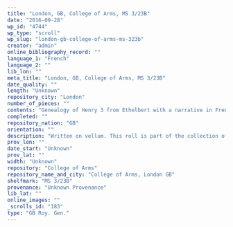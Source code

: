 ```yaml
---
title: "London, GB, College of Arms, MS 3/23B"
date: "2016-09-28"
wp_id: "4744"
wp_type: "scroll"
wp_slug: "london-gb-college-of-arms-ms-323b"
creator: "admin"
online_bibliography_record: ""
language_1: "French"
language_2: ""
lib_lon: ""
meta_title: "London, GB, College of Arms, MS 3/23B"
date_quality: ""
length: "Unknown"
repository_city: "London"
number_of_pieces: ""
contents: "Genealogy of Henry 3 from Ethelbert with a narrative in French."
completed: ""
repository_nation: "GB"
orientation: ""
description: "Written on vellum. This roll is part of the collection of the herald Augustine Vincent, and was given to the College by Ralph Sheldon in 1685"
prov_lon: ""
date_start: "Unknown"
prov_lat: ""
width: "Unknown"
repository: "College of Arms"
repository_name_and_city: "College of Arms, London GB"
shelfmark: "MS 3/23B"
provenance: "Unknown Provenance"
lib_lat: ""
online_images: ""
_scrolls_id: "183"
type: "GB Roy. Gen."
---
```



